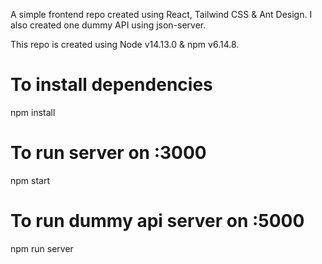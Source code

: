 A simple frontend repo created using React, Tailwind CSS & Ant Design. I also created one dummy API using json-server.

This repo is created using Node v14.13.0 & npm v6.14.8.

# To install dependencies
npm install

# To run server on :3000
npm start

# To run dummy api server on :5000
npm run server
